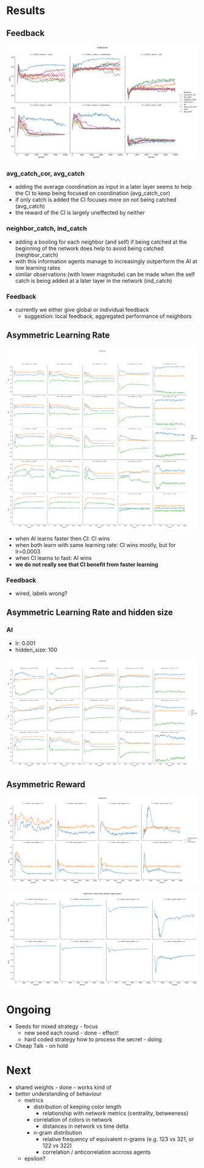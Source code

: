 # Results

## Feedback

![](../../runs/feedback/test1/plot/rewards.png)

### avg_catch_cor, avg_catch
* adding the average coordination as input in a later layer seems to help the CI to keep being focused on coordination (avg_catch_cor)
* if only catch is added the CI focuses more on not being catched (avg_catch)
* the reward of the CI is largely uneffected by neither

### neighbor_catch, ind_catch
* adding a booling for each neighbor (and self) if being catched at the beginning of the network does help to avoid being catched (neighbor_catch)
* with this information agents manage to increasingly outperform the AI at low learning rates
* similar observations (with lower magnitude) can be made when the self catch is being added at a later layer in the network (ind_catch)

### Feedback

* currently we either give global or individual feedback
    * suggestion: local feedback, aggregated performance of neighbors


## Asymmetric Learning Rate

![](../../runs/attention/asymmetric_lr2/plot/reward.png)


* when AI learns faster then CI: CI wins
* when both learn with same learning rate: CI wins mostly, but for lr=0.0003
* when CI learns to fast: AI wins
* **we do not really see that CI benefit from faster learning**

### Feedback
* wired, labels wrong?



## Asymmetric Learning Rate and hidden size

### AI
* lr: 0.001
* hidden_size: 100

![](../../runs/attention/asymmetric_hidden_lr/plot/reward.png)


## Asymmetric Reward

![](../../runs/attention/asymmetric_reward/plot/reward_metrics.png)

![](../../runs/attention/asymmetric_reward/plot/ci_reward.png)


# Ongoing

* Seeds for mixed strategy - focus
    * new seed each round - done - effect!
    * hard coded strategy how to process the secret - doing
* Cheap Talk - on hold

# Next 

* shared weights - done - works kind of
* better understanding of behaviour
    * metrics
        * distribution of keeping color length
            * relationship with network metrics (centrality, betweeness)
        * correlation of colors in network
            * distances in network vs time delta
        * n-gram distribution
            * relative frequency of equivalent n-grams (e.g. 123 vs 321, or 122 vs 322)
            * correlation / anticorrelation accross agents
    * epsilon?

